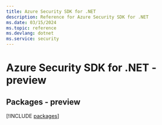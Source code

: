 ```yaml
---
title: Azure Security SDK for .NET
description: Reference for Azure Security SDK for .NET
ms.date: 03/15/2024
ms.topic: reference
ms.devlang: dotnet
ms.service: security
---
```

# Azure Security SDK for .NET - preview
## Packages - preview
[!INCLUDE [packages](security-index.md)]